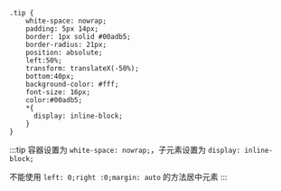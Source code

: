 <positionWidth/>

```scss{2,13,14,15}
.tip {
    white-space: nowrap;
    padding: 5px 14px;
    border: 1px solid #00adb5;
    border-radius: 21px;
    position: absolute;
    left:50%;
    transform: translateX(-50%);
    bottom:40px;
    background-color: #fff;
    font-size: 16px;
    color:#00adb5;
    *{
      display: inline-block;
    }
}
```

:::tip
容器设置为 `white-space: nowrap;`，子元素设置为 `display: inline-block;`

不能使用 `left: 0;right :0;margin: auto` 的方法居中元素
:::
